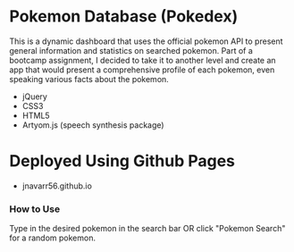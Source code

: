 # Pokemon Database (Pokedex)

This is a dynamic dashboard that uses the official pokemon API to present general information and statistics on searched pokemon. Part of a bootcamp assignment, I decided to take it to another level and create an app that would present a comprehensive profile of each pokemon, even speaking various facts about the pokemon.

  - jQuery
  - CSS3
  - HTML5
  - Artyom.js (speech synthesis package)

# Deployed Using Github Pages

  - jnavarr56.github.io

### How to Use

Type in the desired pokemon in the search bar OR click "Pokemon Search" for a random pokemon.



